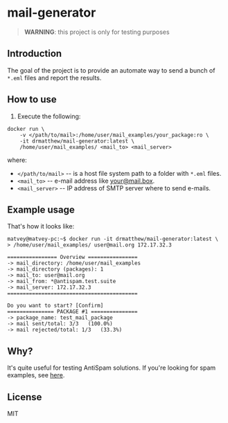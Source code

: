 # mail-generator
> **WARNING**: this project is only for testing purposes

## Introduction
The goal of the project is to provide an automate way to send a bunch of `*.eml` files and report the results.


## How to use
1. Execute the following:
```
docker run \
    -v </path/to/mail>:/home/user/mail_examples/your_package:ro \
    -it drmatthew/mail-generator:latest \
    /home/user/mail_examples/ <mail_to> <mail_server>
```

where:
- `</path/to/mail>` -- is a host file system path to a folder with `*.eml` files.
- `<mail_to>` -- e-mail address like your@mail.box.
- `<mail_server>` -- IP address of SMTP server where to send e-mails.


## Example usage

That's how it looks like:
```
matvey@matvey-pc:~$ docker run -it drmatthew/mail-generator:latest \
> /home/user/mail_examples/ user@mail.org 172.17.32.3 

================ Overview ================
-> mail_directory: /home/user/mail_examples
-> mail_directory (packages): 1
-> mail_to: user@mail.org
-> mail_from: *@antispam.test.suite
-> mail_server: 172.17.32.3
==========================================

Do you want to start? [Confirm]
=============== PACKAGE #1 ===============
-> package_name: test_mail_package
-> mail sent/total: 3/3   (100.0%)
-> mail rejected/total: 1/3   (33.3%)
```

## Why?

It's quite useful for testing AntiSpam solutions.
If you're looking for spam examples, see [here](http://untroubled.org/spam/).

## License
MIT